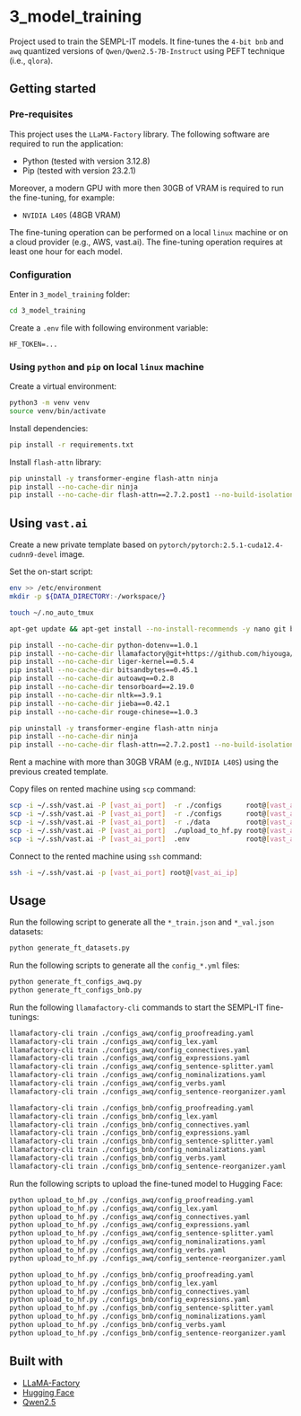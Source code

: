 # 3_model_training
Project used to train the SEMPL-IT models. It fine-tunes the `4-bit bnb` and `awq` quantized versions of `Qwen/Qwen2.5-7B-Instruct` using PEFT technique (i.e., `qlora`).

## Getting started
### Pre-requisites
This project uses the `LLaMA-Factory` library. The following software are required to run the application:
* Python (tested with version 3.12.8)
* Pip (tested with version 23.2.1)

Moreover, a modern GPU with more then 30GB of VRAM is required to run the fine-tuning, for example:
* `NVIDIA L40S` (48GB VRAM)

The fine-tuning operation can be performed on a local `linux` machine or on a cloud provider (e.g., AWS, vast.ai). The fine-tuning operation requires at least one hour for each model. 

### Configuration
Enter in `3_model_training` folder:
```sh
cd 3_model_training
```

Create a `.env` file with following environment variable:
```
HF_TOKEN=...
```

### Using `python` and `pip` on local `linux` machine
Create a virtual environment:
```sh
python3 -m venv venv
source venv/bin/activate
```

Install dependencies:
```sh
pip install -r requirements.txt
```

Install `flash-attn` library:
```sh
pip uninstall -y transformer-engine flash-attn ninja
pip install --no-cache-dir ninja
pip install --no-cache-dir flash-attn==2.7.2.post1 --no-build-isolation
```

## Using `vast.ai`
Create a new private template based on `pytorch/pytorch:2.5.1-cuda12.4-cudnn9-devel` image.

Set the on-start script:
```sh
env >> /etc/environment
mkdir -p ${DATA_DIRECTORY:-/workspace/}

touch ~/.no_auto_tmux

apt-get update && apt-get install --no-install-recommends -y nano git build-essential screen && apt-get clean && rm -rf /var/lib/apt/lists/*

pip install --no-cache-dir python-dotenv==1.0.1
pip install --no-cache-dir llamafactory@git+https://github.com/hiyouga/LLaMA-Factory
pip install --no-cache-dir liger-kernel==0.5.4
pip install --no-cache-dir bitsandbytes==0.45.1
pip install --no-cache-dir autoawq==0.2.8
pip install --no-cache-dir tensorboard==2.19.0
pip install --no-cache-dir nltk==3.9.1
pip install --no-cache-dir jieba==0.42.1
pip install --no-cache-dir rouge-chinese==1.0.3

pip uninstall -y transformer-engine flash-attn ninja
pip install --no-cache-dir ninja
pip install --no-cache-dir flash-attn==2.7.2.post1 --no-build-isolation
```

Rent a machine with more than 30GB VRAM (e.g., `NVIDIA L40S`) using the previous created template.

Copy files on rented machine using `scp` command:
```sh
scp -i ~/.ssh/vast.ai -P [vast_ai_port]  -r ./configs      root@[vast_ai_ip]:/root/configs_awq
scp -i ~/.ssh/vast.ai -P [vast_ai_port]  -r ./configs      root@[vast_ai_ip]:/root/configs_bnb
scp -i ~/.ssh/vast.ai -P [vast_ai_port]  -r ./data         root@[vast_ai_ip]:/root/data
scp -i ~/.ssh/vast.ai -P [vast_ai_port]  ./upload_to_hf.py root@[vast_ai_ip]:/root/upload_to_hf.py
scp -i ~/.ssh/vast.ai -P [vast_ai_port]  .env              root@[vast_ai_ip]:/root/.env
```

Connect to the rented machine using `ssh` command:
```sh
ssh -i ~/.ssh/vast.ai -p [vast_ai_port] root@[vast_ai_ip]
```

## Usage
Run the following script to generate all the `*_train.json` and `*_val.json` datasets:
```sh
python generate_ft_datasets.py
```

Run the following scripts to generate all the `config_*.yml` files:
```sh
python generate_ft_configs_awq.py
python generate_ft_configs_bnb.py
```

Run the following `llamafactory-cli` commands to start the SEMPL-IT fine-tunings:
```sh
llamafactory-cli train ./configs_awq/config_proofreading.yaml
llamafactory-cli train ./configs_awq/config_lex.yaml
llamafactory-cli train ./configs_awq/config_connectives.yaml
llamafactory-cli train ./configs_awq/config_expressions.yaml
llamafactory-cli train ./configs_awq/config_sentence-splitter.yaml
llamafactory-cli train ./configs_awq/config_nominalizations.yaml
llamafactory-cli train ./configs_awq/config_verbs.yaml
llamafactory-cli train ./configs_awq/config_sentence-reorganizer.yaml

llamafactory-cli train ./configs_bnb/config_proofreading.yaml
llamafactory-cli train ./configs_bnb/config_lex.yaml
llamafactory-cli train ./configs_bnb/config_connectives.yaml
llamafactory-cli train ./configs_bnb/config_expressions.yaml
llamafactory-cli train ./configs_bnb/config_sentence-splitter.yaml
llamafactory-cli train ./configs_bnb/config_nominalizations.yaml
llamafactory-cli train ./configs_bnb/config_verbs.yaml
llamafactory-cli train ./configs_bnb/config_sentence-reorganizer.yaml
```

Run the following scripts to upload the fine-tuned model to Hugging Face:
```sh
python upload_to_hf.py ./configs_awq/config_proofreading.yaml
python upload_to_hf.py ./configs_awq/config_lex.yaml
python upload_to_hf.py ./configs_awq/config_connectives.yaml
python upload_to_hf.py ./configs_awq/config_expressions.yaml
python upload_to_hf.py ./configs_awq/config_sentence-splitter.yaml
python upload_to_hf.py ./configs_awq/config_nominalizations.yaml
python upload_to_hf.py ./configs_awq/config_verbs.yaml
python upload_to_hf.py ./configs_awq/config_sentence-reorganizer.yaml

python upload_to_hf.py ./configs_bnb/config_proofreading.yaml
python upload_to_hf.py ./configs_bnb/config_lex.yaml
python upload_to_hf.py ./configs_bnb/config_connectives.yaml
python upload_to_hf.py ./configs_bnb/config_expressions.yaml
python upload_to_hf.py ./configs_bnb/config_sentence-splitter.yaml
python upload_to_hf.py ./configs_bnb/config_nominalizations.yaml
python upload_to_hf.py ./configs_bnb/config_verbs.yaml
python upload_to_hf.py ./configs_bnb/config_sentence-reorganizer.yaml
```

## Built with
* [LLaMA-Factory](https://github.com/hiyouga/LLaMA-Factory)
* [Hugging Face](https://huggingface.co)
* [Qwen2.5](https://github.com/QwenLM/Qwen2.5)